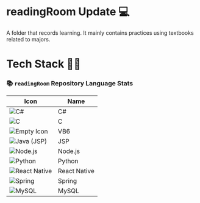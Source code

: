 # readingRoom Update 💻

A folder that records learning. It mainly contains practices using textbooks related to majors.

# Tech Stack 🏃‍♂️

### 📚 `readingRoom` Repository Language Stats


| Icon | Name |
|------|------|
| ![C#](https://skillicons.dev/icons?i=cs) | C# |
| ![C](https://skillicons.dev/icons?i=c) | C |
| <img src="https://skillicons.dev/icons?i=unknown" onerror="this.src='empty.svg'" alt="Empty Icon" />| VB6 |
| ![Java (JSP)](https://skillicons.dev/icons?i=java) | JSP |
| ![Node.js](https://skillicons.dev/icons?i=nodejs) | Node.js |
| ![Python](https://skillicons.dev/icons?i=python) | Python |
| ![React Native](https://skillicons.dev/icons?i=react) | React Native |
| ![Spring](https://skillicons.dev/icons?i=spring) | Spring |
| ![MySQL](https://skillicons.dev/icons?i=mysql) | MySQL |



<!--
> 📊 [View on GitHub »](https://github.com/20200890-JoHoYeon/readingRoom)
-->
